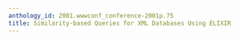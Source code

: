 ```yaml
---
anthology_id: 2001.wwwconf_conference-2001p.75
title: Similarity-based Queries for XML Databases Using ELIXIR
---
```

